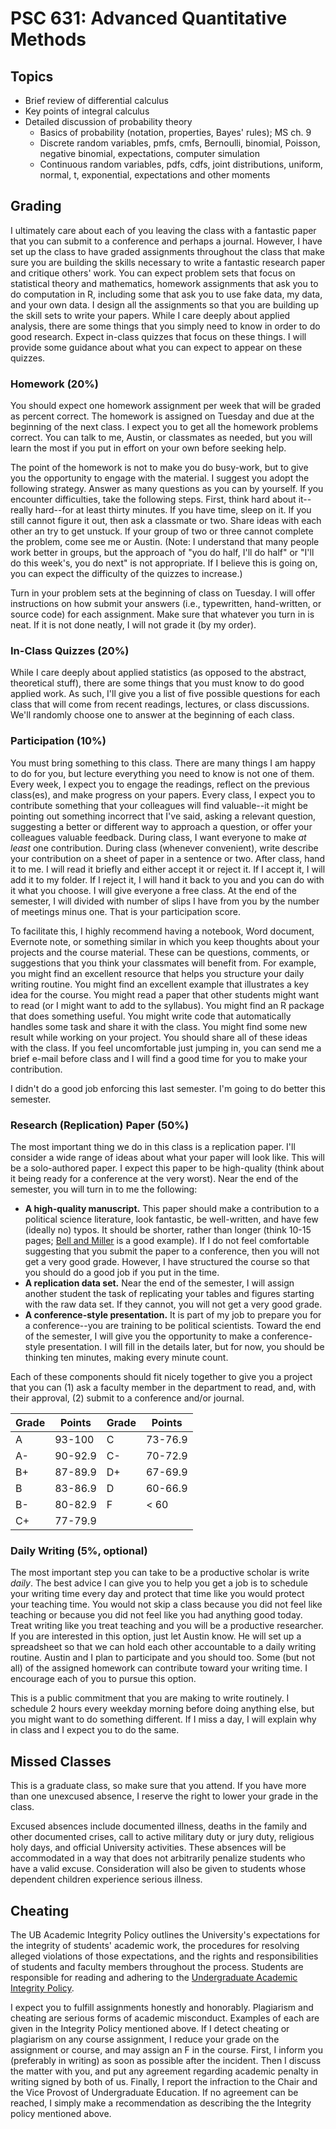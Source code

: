 # PSC 631: Advanced Quantitative Methods

## Topics
* Brief review of differential calculus
* Key points of integral calculus
* Detailed discussion of probability theory
  * Basics of probability (notation, properties, Bayes' rules); MS ch. 9
  * Discrete random variables, pmfs, cmfs, Bernoulli, binomial, Poisson, negative binomial, expectations, computer simulation
  * Continuous random variables, pdfs, cdfs, joint distributions, uniform, normal, t, exponential, expectations and other moments

## Grading

I ultimately care about each of you leaving the class with a fantastic paper that you can submit to a conference and perhaps a journal. However, I have set up the class to have graded assignments throughout the class that make sure you are building the skills necessary to write a fantastic research paper and critique others' work. You can expect problem sets that focus on statistical theory and mathematics, homework assignments that ask you to do computation in R, including some that ask you to use fake data, my data, and your own data. I design all the assignments so that you are building up the skill sets to write your papers. While I care deeply about applied analysis, there are some things that you simply need to know in order to do good research. Expect in-class quizzes that focus on these things. I will provide some guidance about what you can expect to appear on these quizzes.

### Homework (20%)

You should expect one homework assignment per week that will be graded as percent correct. The homework is assigned on Tuesday and due at the beginning of the next class. I expect you to get all the homework problems correct. You can talk to me, Austin, or classmates as needed, but you will learn the most if you put in effort on your own before seeking help. 

The point of the homework is not to make you do busy-work, but to give you the opportunity to engage with the material. I suggest you adopt the following strategy. Answer as many questions as you can by yourself. If you encounter difficulties, take the following steps. First, think hard about it--really hard--for at least thirty minutes. If you have time, sleep on it. If you still cannot figure it out, then ask a classmate or two. Share ideas with each other an try to get unstuck. If your group of two or three cannot complete the problem, come see me or Austin. (Note: I understand that many people work better in groups, but the approach of "you do half, I'll do half" or "I'll do this week's, you do next" is not appropriate. If I believe this is going on, you can expect the difficulty of the quizzes to increase.)

Turn in your problem sets at the beginning of class on Tuesday. I will offer instructions on how submit your answers (i.e., typewritten, hand-written, or source code) for each assignment. Make sure that whatever you turn in is neat. If it is not done neatly, I will not grade it (by my order).

### In-Class Quizzes (20%) 

While I care deeply about applied statistics (as opposed to the abstract, theoretical stuff), there are some things that you must know to do good applied work. As such, I'll give you a list of five possible questions for each class that will come from recent readings, lectures, or class discussions. We'll randomly choose one to answer at the beginning of each class.

### Participation (10%)

You must bring something to this class. There are many things I am happy to do for you, but lecture everything you need to know is not one of them. Every week, I expect you to engage the readings, reflect on the previous class(es), and make progress on your papers. Every class, I expect you to contribute something that your colleagues will find valuable--it might be pointing out something incorrect that I've said, asking a relevant question, suggesting a better or different way to approach a question, or offer your colleagues valuable feedback. During class, I want everyone to make *at least* one contribution. During class (whenever convenient), write describe your contribution on a sheet of paper in a sentence or two. After class, hand it to me. I will read it briefly and either accept it or reject it. If I accept it, I will add it to my folder. If I reject it, I will hand it back to you and you can do with it what you choose. I will give everyone a free class. At the end of the semester, I will divided with number of slips I have from you by the number of meetings minus one. That is your participation score.

To facilitate this, I highly recommend having a notebook, Word document, Evernote note, or something similar in which you keep thoughts about your projects and the course material. These can be questions, comments, or suggestions that you think your classmates will benefit from. For example, you might find an excellent resource that helps you structure your daily writing routine. You might find an excellent example that illustrates a key idea for the course. You might read a paper that other students might want to read (or I might want to add to the syllabus). You might find an R package that does something useful. You might write code that automatically handles some task and share it with the class. You might find some new result while working on your project. You should share all of these ideas with the class. If you feel uncomfortable just jumping in, you can send me a brief e-mail before class and I will find a good time for you to make your contribution. 

I didn't do a good job enforcing this last semester. I'm going to do better this semester.

### Research (Replication) Paper (50%)

The most important thing we do in this class is a replication paper. I'll consider a wide range of ideas about what your paper will look like. This will be a solo-authored paper. I expect this paper to be high-quality (think about it being ready for a conference at the very worst). Near the end of the semester, you will turn in to me the following:

* **A high-quality manuscript.** This paper should make a contribution to a political science literature, look fantastic, be well-written, and have few (ideally no) typos. It should be shorter, rather than longer (think 10-15 pages; [Bell and Miller](http://jcr.sagepub.com/content/early/2013/12/06/0022002713499718) is a good example). If I do not feel comfortable suggesting that you submit the paper to a conference, then you will not get a very good grade. However, I have structured the course so that you should do a good job if you put in the time.
* **A replication data set.** Near the end of the semester, I will assign another student the task of replicating your tables and figures starting with the raw data set. If they cannot, you will not get a very good grade.
* **A conference-style presentation.** It is part of my job to prepare you for a conference--you are training to be political scientists. Toward the end of the semester, I will give you the opportunity to make a conference-style presentation. I will fill in the details later, but for now, you should be thinking ten minutes, making every minute count.

Each of these components should fit nicely together to give you a project that you can (1) ask a faculty member in the department to read, and, with their approval, (2) submit to a conference and/or journal.

|	Grade |	Points | Grade | Points	|
|-------|--------|-------|--------|
| A	    | 93-100  | C    | 73-76.9|
| A-    | 90-92.9 | C-   | 70-72.9|
| B+    | 87-89.9 | D+   | 67-69.9|
| B	    | 83-86.9 | D    | 60-66.9|
| B-    | 80-82.9 | F	   | < 60	  |
| C+    | 77-79.9 | 	   |		    |

### Daily Writing (5%, optional) 

The most important step you can take to be a productive scholar is write *daily*. The best advice I can give you to help you get a job is to schedule your writing time every day and protect that time like you would protect your teaching time. You would not skip a class because you did not feel like teaching or because you did not feel like you had anything good today. Treat writing like you treat teaching and you will be a productive researcher. If you are interested in this option, just let Austin know. He will set up a spreadsheet so that we can hold each other accountable to a daily writing routine. Austin and I plan to participate and you should too. Some (but not all) of the assigned homework can contribute toward your writing time. I encourage each of you to pursue this option.

This is a public commitment that you are making to write routinely. I schedule 2 hours every weekday morning before doing anything else, but you might want to do something different. If I miss a day, I will explain why in class and I expect you to do the same. 

## Missed Classes

This is a graduate class, so make sure that you attend. If you have more than one unexcused absence, I reserve the right to lower your grade in the class.

Excused absences include documented illness, deaths in the family and other documented crises, call to active military duty or jury duty, religious holy days, and official University activities. These absences will be accommodated in a way that does not arbitrarily penalize students who have a valid excuse. Consideration will also be given to students whose dependent children experience serious illness.

## Cheating

The UB Academic Integrity Policy outlines the University's expectations for the integrity of students' academic work, the procedures for resolving alleged violations of those expectations, and the rights and responsibilities of students and faculty members throughout the process. Students are responsible for reading and adhering to the [Undergraduate Academic Integrity Policy](http://undergrad-catalog.buffalo.edu/policies/course/integrity.shtml).

I expect you to fulfill assignments honestly and honorably. Plagiarism and cheating are serious forms of academic misconduct. Examples of each are given in the Integrity Policy mentioned above. If I detect cheating or plagiarism on any course assignment, I reduce your grade on the assignment or course, and may assign an F in the course. First, I inform you (preferably in writing) as soon as possible after the incident. Then I discuss the matter with you, and put any agreement regarding academic penalty in writing signed by both of us. Finally, I report the infraction to the Chair and the Vice Provost of Undergraduate Education. If no agreement can be reached, I simply make a recommendation as describing the the Integrity policy mentioned above.
